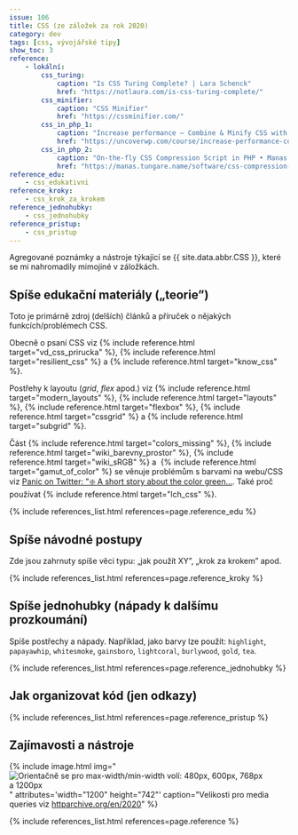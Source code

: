 ```yaml
---
issue: 106
title: CSS (ze záložek za rok 2020)
category: dev
tags: [css, vývojářské tipy]
show_toc: 3
reference:
    - lokální:
        css_turing:
            caption: "Is CSS Turing Complete? | Lara Schenck"
            href: "https://notlaura.com/is-css-turing-complete/"
        css_minifier:
            caption: "CSS Minifier"
            href: "https://cssminifier.com/"
        css_in_php_1:
            caption: "Increase performance – Combine & Minify CSS with PHP. – UncoverWP"
            href: "https://uncoverwp.com/course/increase-performance-combine-minify-css-with-php/"
        css_in_php_2:
            caption: "On-the-fly CSS Compression Script in PHP • Manas Tungare"
            href: "https://manas.tungare.name/software/css-compression-in-php"
reference_edu:
    - css_edukativni
reference_kroky:
    - css_krok_za_krokem
reference_jednohubky:
    - css_jednohubky
reference_pristup:
    - css_pristup
---
```


Agregované poznámky a nástroje týkající se {{ site.data.abbr.CSS }}, které se mi nahromadily mimojiné v záložkách.

<!--more-->

## Spíše edukační materiály („teorie”)
Toto je primárně zdroj (delších) článků a příruček o nějakých funkcích/problémech CSS.

Obecně o psaní CSS viz {% include reference.html target="vd_css_prirucka" %}, {% include reference.html target="resilient_css" %} a {% include reference.html target="know_css" %}.

Postřehy k layoutu (*grid*, *flex* apod.) viz {% include reference.html target="modern_layouts" %}, {% include reference.html target="layouts" %}, 
{% include reference.html target="flexbox" %}, {% include reference.html target="cssgrid" %} a {% include reference.html target="subgrid" %}.

Část {% include reference.html target="colors_missing" %}, {% include reference.html target="wiki_barevny_prostor" %}, {% include reference.html target="wiki_sRGB" %} a 
{% include reference.html target="gamut_of_color" %} se věnuje problémům s barvami na webu/CSS viz 
[Panic on Twitter: "❇️ A short story about the color green…](https://twitter.com/panic/status/1106633444157607936). Také proč používat {% include reference.html target="lch_css" %}.

{% include references_list.html references=page.reference_edu %}

## Spíše návodné postupy
Zde jsou zahrnuty spíše věci typu: „jak použít XY”, „krok za krokem” apod.

{% include references_list.html references=page.reference_kroky %}

## Spíše jednohubky (nápady k dalšímu prozkoumání)
Spíše postřechy a nápady. Například, jako barvy lze použít: `highlight`, `papayawhip`, `whitesmoke`, `gainsboro`, `lightcoral`, `burlywood`, `gold`, `tea`.

{% include references_list.html references=page.reference_jednohubky %}

## Jak organizovat kód (jen odkazy)
{% include references_list.html references=page.reference_pristup %}

## Zajímavosti a nástroje
{% include image.html img="![Orientačně se pro max-width/min-width volí: 480px, 600px, 768px a 1200px](https://almanac.httparchive.org/static/images/2020/css/breakpoints.png)"
    attributes='width="1200" height="742"'
    caption="Velikosti pro media queries viz [httparchive.org/en/2020](https://almanac.httparchive.org/en/2020/css#common-breakpoints)"
%}

{% include references_list.html references=page.reference %}